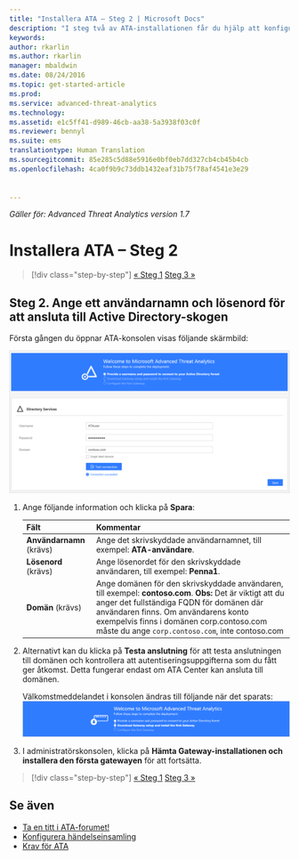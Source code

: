 ```yaml
---
title: "Installera ATA – Steg 2 | Microsoft Docs"
description: "I steg två av ATA-installationen får du hjälp att konfigurera domänanslutningsinställningarna på ATA Center-servern"
keywords: 
author: rkarlin
ms.author: rkarlin
manager: mbaldwin
ms.date: 08/24/2016
ms.topic: get-started-article
ms.prod: 
ms.service: advanced-threat-analytics
ms.technology: 
ms.assetid: e1c5ff41-d989-46cb-aa38-5a3938f03c0f
ms.reviewer: bennyl
ms.suite: ems
translationtype: Human Translation
ms.sourcegitcommit: 85e285c5d88e5916e0bf0eb7dd327cb4cb45b4cb
ms.openlocfilehash: 4ca0f9b9c73ddb1432eaf31b75f78af4541e3e29


---
```


*Gäller för: Advanced Threat Analytics version 1.7*



# <a name="install-ata---step-2"></a>Installera ATA – Steg 2

>[!div class="step-by-step"]
[« Steg 1](install-ata-step1.md)
[Steg 3 »](install-ata-step3.md)

## <a name="step-2-provide-a-username-and-password-to-connect-to-your-active-directory-forest"></a>Steg 2. Ange ett användarnamn och lösenord för att ansluta till Active Directory-skogen

Första gången du öppnar ATA-konsolen visas följande skärmbild:

![ATA - välkommen, steg 1](media/ATA_1.7-welcome-provide-username.png)

1.  Ange följande information och klicka på **Spara**:

    |Fält|Kommentar|
    |---------|------------|
    |**Användarnamn** (krävs)|Ange det skrivskyddade användarnamnet, till exempel: **ATA-användare**.|
    |**Lösenord** (krävs)|Ange lösenordet för den skrivskyddade användaren, till exempel: **Penna1**.|
    |**Domän** (krävs)|Ange domänen för den skrivskyddade användaren, till exempel: **contoso.com**. **Obs:** Det är viktigt att du anger det fullständiga FQDN för domänen där användaren finns. Om användarens konto exempelvis finns i domänen corp.contoso.com måste du ange `corp.contoso.com`, inte contoso.com|

2. Alternativt kan du klicka på **Testa anslutning** för att testa anslutningen till domänen och kontrollera att autentiseringsuppgifterna som du fått ger åtkomst. Detta fungerar endast om ATA Center kan ansluta till domänen.   

    Välkomstmeddelandet i konsolen ändras till följande när det sparats: ![ATA – välkommen, steg 1 slutfört](media/ATA_1.7-welcome-provide-username-finished.png)

3. I administratörskonsolen, klicka på **Hämta Gateway-installationen och installera den första gatewayen** för att fortsätta.


>[!div class="step-by-step"]
[« Steg 1](install-ata-step1.md)
[Steg 3 »](install-ata-step3.md)


## <a name="see-also"></a>Se även

- [Ta en titt i ATA-forumet!](https://social.technet.microsoft.com/Forums/security/home?forum=mata)
- [Konfigurera händelseinsamling](configure-event-collection.md)
- [Krav för ATA](/advanced-threat-analytics/plan-design/ata-prerequisites)



<!--HONumber=Nov16_HO2-->


